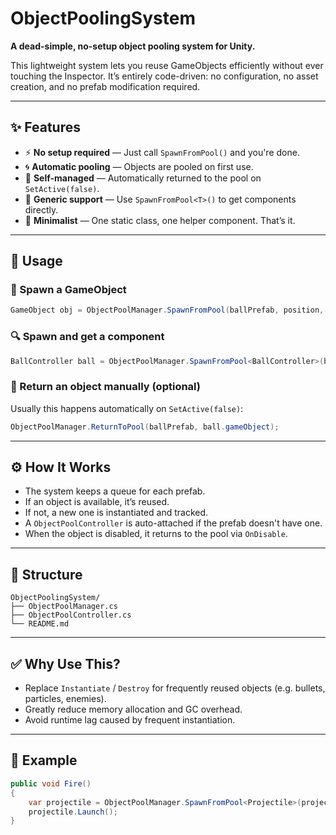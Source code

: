 # ObjectPoolingSystem

**A dead-simple, no-setup object pooling system for Unity.**

This lightweight system lets you reuse GameObjects efficiently without ever touching the Inspector. It’s entirely code-driven: no configuration, no asset creation, and no prefab modification required.

---

## ✨ Features

* ⚡ **No setup required** — Just call `SpawnFromPool()` and you're done.
* 🌀 **Automatic pooling** — Objects are pooled on first use.
* 🧠 **Self-managed** — Automatically returned to the pool on `SetActive(false)`.
* 🧰 **Generic support** — Use `SpawnFromPool<T>()` to get components directly.
* 🧼 **Minimalist** — One static class, one helper component. That’s it.

---

## 🚀 Usage

### 🔄 Spawn a GameObject

```csharp
GameObject obj = ObjectPoolManager.SpawnFromPool(ballPrefab, position, rotation);
```

### 🔍 Spawn and get a component

```csharp
BallController ball = ObjectPoolManager.SpawnFromPool<BallController>(ballPrefab, position, Quaternion.identity);
```

### 🔁 Return an object manually (optional)

Usually this happens automatically on `SetActive(false)`:

```csharp
ObjectPoolManager.ReturnToPool(ballPrefab, ball.gameObject);
```

---

## ⚙️ How It Works

* The system keeps a queue for each prefab.
* If an object is available, it’s reused.
* If not, a new one is instantiated and tracked.
* A `ObjectPoolController` is auto-attached if the prefab doesn't have one.
* When the object is disabled, it returns to the pool via `OnDisable`.

---

## 📁 Structure

```
ObjectPoolingSystem/
├── ObjectPoolManager.cs
├── ObjectPoolController.cs
└── README.md
```

---

## ✅ Why Use This?

* Replace `Instantiate` / `Destroy` for frequently reused objects (e.g. bullets, particles, enemies).
* Greatly reduce memory allocation and GC overhead.
* Avoid runtime lag caused by frequent instantiation.

---

## 🧪 Example

```csharp
public void Fire()
{
    var projectile = ObjectPoolManager.SpawnFromPool<Projectile>(projectilePrefab, transform.position, transform.rotation);
    projectile.Launch();
}
```